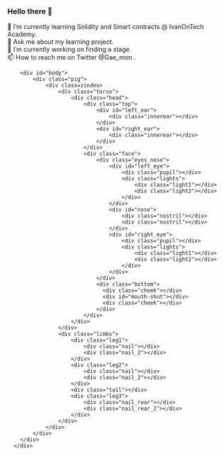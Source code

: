 ### Hello there 👋
🌱 I’m currently learning Solidity and Smart contracts @ IvanOnTech Academy.<br>
💬 Ask me about my learning project.<br>
🔭 I’m currently working on finding a stage.<br>
📫 How to reach me on Twitter @Gae_mon .

<!DOCTYPE html>
<html>
    <head>
      <link rel="stylesheet" type="text/css" href="PIG.css">
   </head>
    <body> 

        <div id="body">
            <div class="pig">
                <div class=zindex>
                    <div class="torso">
                        <div class="head">
                            <div class="top">
                                <div id="left_ear">
                                    <div class="innerear"></div>
                                </div>
                                <div id="right_ear">
                                    <div class="innerear"></div>
                                </div>
                            </div>
                            <div class="face">
                                <div class="eyes_nose">
                                    <div id="left_eye">
                                        <div class="pupil"></div>
                                        <div class="lights">
                                            <div class="light1"></div>
                                            <div class="light2"></div>
                                        </div>
                                    </div>           
                                    <div id="nose">
                                        <div class="nostril"></div>
                                        <div class="nostril"></div>
                                    </div>
                                    <div id="right_eye">
                                        <div class="pupil"></div>
                                        <div class="lights">
                                            <div class="light1"></div>
                                            <div class="light2"></div>
                                        </div>
                                    </div>
                                </div>
                                <div class="bottom">
                                  <div class="cheek"></div>
                                  <div id="mouth-shut"></div>
                                  <div class="cheek"></div>
                                </div>              
                            </div>
                        </div>
                    </div>
                    <div class="limbs">
                        <div class="leg1">
                            <div class="nail"></div>
                            <div class="nail_2"></div>
                        </div>
                        <div class="leg2">
                            <div class="nail"></div>
                            <div class="nail_2"></div>
                        </div>
                        <div class="tail"></div>
                        <div class="leg3">
                            <div class="nail_rear"></div>
                            <div class="nail_rear_2"></div>
                        </div>
                    </div>
                </div>
            </div>
        </div>
      </div>
              	
  </body>
</html>




<!--
**Dours-d/Dours-d** is a ✨ _special_ ✨ repository because its `README.md` (this file) appears on your GitHub profile.

Here are some ideas to get you started:

- 🔭 I’m currently working on ...
- 🌱 I’m currently learning ...
- 👯 I’m looking to collaborate on ...
- 🤔 I’m looking for help with ...
- 💬 Ask me about ...
- 📫 How to reach me: ...
- 😄 Pronouns: ...
- ⚡ Fun fact: ...
-->
